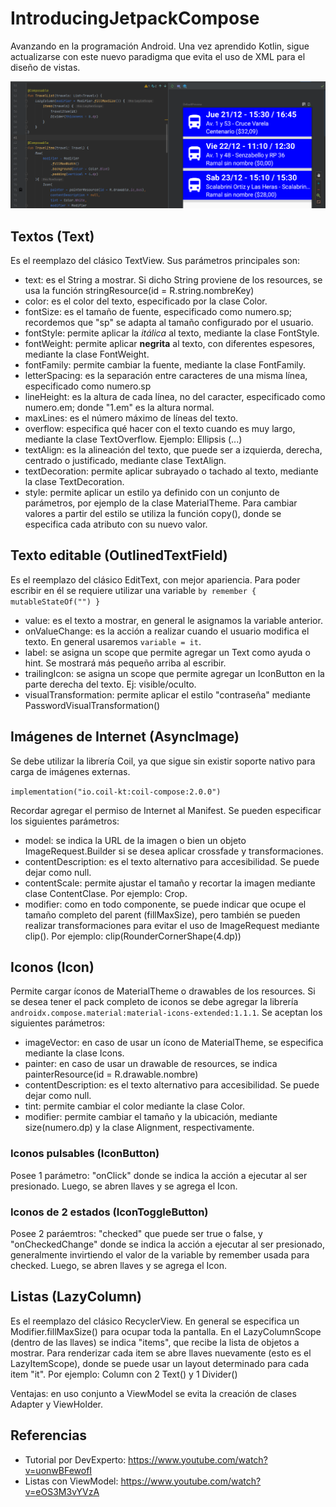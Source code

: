 # IntroducingJetpackCompose
Avanzando en la programación Android. Una vez aprendido Kotlin, sigue actualizarse con este nuevo paradigma que evita el uso de XML para el diseño de vistas.

![](jetpack-1.png)

## Textos (Text)
Es el reemplazo del clásico TextView. Sus parámetros principales son:

- text: es el String a mostrar. Si dicho String proviene de los resources, se usa la función stringResource(id = R.string.nombreKey)
- color: es el color del texto, especificado por la clase Color.
- fontSize: es el tamaño de fuente, especificado como numero.sp; recordemos que "sp" se adapta al tamaño configurado por el usuario.
- fontStyle: permite aplicar la *itálica* al texto, mediante la clase FontStyle.
- fontWeight: permite aplicar **negrita** al texto, con diferentes espesores, mediante la clase FontWeight.
- fontFamily: permite cambiar la fuente, mediante la clase FontFamily.
- letterSpacing: es la separación entre caracteres de una misma línea, especificado como numero.sp
- lineHeight: es la altura de cada línea, no del caracter, especificado como numero.em; donde "1.em" es la altura normal.
- maxLines: es el número máximo de líneas del texto.
- overflow: especifica qué hacer con el texto cuando es muy largo, mediante la clase TextOverflow. Ejemplo: Ellipsis (...)
- textAlign: es la alineación del texto, que puede ser a izquierda, derecha, centrado o justificado, mediante clase TextAlign.
- textDecoration: permite aplicar subrayado o tachado al texto, mediante la clase TextDecoration.
- style: permite aplicar un estilo ya definido con un conjunto de parámetros, por ejemplo de la clase MaterialTheme. Para cambiar valores a partir del estilo se utiliza la función copy(), donde se especifica cada atributo con su nuevo valor.

## Texto editable (OutlinedTextField)
Es el reemplazo del clásico EditText, con mejor apariencia. Para poder escribir en él se requiere utilizar una variable ```by remember { mutableStateOf("") }```

- value: es el texto a mostrar, en general le asignamos la variable anterior.
- onValueChange: es la acción a realizar cuando el usuario modifica el texto. En general usaremos ```variable = it```.
- label: se asigna un scope que permite agregar un Text como ayuda o hint. Se mostrará más pequeño arriba al escribir.
- trailingIcon: se asigna un scope que permite agregar un IconButton en la parte derecha del texto. Ej: visible/oculto.
- visualTransformation: permite aplicar el estilo "contraseña" mediante PasswordVisualTransformation()

## Imágenes de Internet (AsyncImage)
Se debe utilizar la librería Coil, ya que sigue sin existir soporte nativo para carga de imágenes externas.

``` implementation("io.coil-kt:coil-compose:2.0.0") ```

Recordar agregar el permiso de Internet al Manifest. Se pueden especificar los siguientes parámetros:

- model: se indica la URL de la imagen o bien un objeto ImageRequest.Builder si se desea aplicar crossfade y transformaciones.
- contentDescription: es el texto alternativo para accesibilidad. Se puede dejar como null.
- contentScale: permite ajustar el tamaño y recortar la imagen mediante clase ContentClase. Por ejemplo: Crop.
- modifier: como en todo componente, se puede indicar que ocupe el tamaño completo del parent (fillMaxSize), pero también se pueden realizar transformaciones para evitar el uso de ImageRequest mediante clip(). Por ejemplo: clip(RounderCornerShape(4.dp))

## Iconos (Icon)
Permite cargar íconos de MaterialTheme o drawables de los resources. Si se desea tener el pack completo de iconos se debe agregar la librería ``` androidx.compose.material:material-icons-extended:1.1.1 ```. Se aceptan los siguientes parámetros:

- imageVector: en caso de usar un ícono de MaterialTheme, se especifica mediante la clase Icons.
- painter: en caso de usar un drawable de resources, se indica painterResource(id = R.drawable.nombre)
- contentDescription: es el texto alternativo para accesibilidad. Se puede dejar como null.
- tint: permite cambiar el color mediante la clase Color.
- modifier: permite cambiar el tamaño y la ubicación, mediante size(numero.dp) y la clase Alignment, respectivamente.

### Iconos pulsables (IconButton)
Posee 1 parámetro: "onClick" donde se indica la acción a ejecutar al ser presionado. Luego, se abren llaves y se agrega el Icon.

### Iconos de 2 estados (IconToggleButton)
Posee 2 paráemtros: "checked" que puede ser true o false, y "onCheckedChange" donde se indica la acción a ejecutar al ser presionado, generalmente invirtiendo el valor de la variable by remember usada para checked. Luego, se abren llaves y se agrega el Icon.

## Listas (LazyColumn)
Es el reemplazo del clásico RecyclerView. En general se especifica un Modifier.fillMaxSize() para ocupar toda la pantalla. En el LazyColumnScope (dentro de las llaves) se indica "items", que recibe la lista de objetos a mostrar. Para renderizar cada item se abre llaves nuevamente (esto es el LazyItemScope), donde se puede usar un layout determinado para cada item "it". Por ejemplo: Column con 2 Text() y 1 Divider()

Ventajas: en uso conjunto a ViewModel se evita la creación de clases Adapter y ViewHolder.

## Referencias
- Tutorial por DevExperto: https://www.youtube.com/watch?v=uonwBFewofI
- Listas con ViewModel: https://www.youtube.com/watch?v=eOS3M3vYVzA
